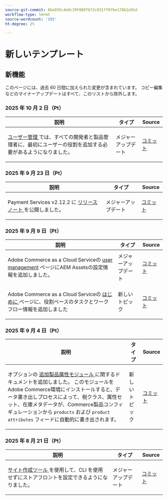 ```yaml
---
source-git-commit: 8ba935c4e8c39f0897bf2c031ff07be178b2a91d
workflow-type: tm+mt
source-wordcount: '193'
ht-degree: 2%

---
```

# 新しいテンプレート

## 新機能

このページには、過去 60 日間に加えられた変更が含まれています。 コピー編集などのマイナーアップデートはすべて、このリストから除外します。

### 2025 年 10 月 2 日（Pt）

<table style="table-layout:auto;">
  <thead>
    <tr>
      <th>説明</th>
      <th>タイプ</th>
      <th>Source</th>
    </tr>
  </thead>
  <tbody>
    <tr>
      <td><p><a href="https://experienceleague.adobe.com/ja/docs/commerce/cloud-service/user-management"> ユーザー管理 </a> では、すべての開発者と製品管理者に、最初にユーザーの役割を追加する必要があるようになりました。</p>
</td>
      <td>
        メジャーアップデート
      </td>
      <td><a href="https://github.com/AdobeDocs/commerce.en/commit/e12b4c18cacd43d73ced180a62d7162a745ced56">コミット</a></td>
    </tr>
  </tbody>
</table>

### 2025 年 9 月 23 日（Pt）

<table style="table-layout:auto;">
  <thead>
    <tr>
      <th>説明</th>
      <th>タイプ</th>
      <th>Source</th>
    </tr>
  </thead>
  <tbody>
    <tr>
      <td><p>Payment Services v2.12.2 に <a href="https://experienceleague.adobe.com/ja/docs/commerce/payment-services/release-notes"> リリースノート </a> を公開しました。</p>
</td>
      <td>
        メジャーアップデート
      </td>
      <td><a href="https://github.com/AdobeDocs/commerce.en/commit/1e5ee370bf91d33f35585d2d64b393fede721ce6">コミット</a></td>
    </tr>
  </tbody>
</table>

### 2025 年 9 月 9 日（Pt）

<table style="table-layout:auto;">
  <thead>
    <tr>
      <th>説明</th>
      <th>タイプ</th>
      <th>Source</th>
    </tr>
  </thead>
  <tbody>
    <tr>
      <td><p>Adobe Commerce as a Cloud Serviceの <a href="https://experienceleague.adobe.com/ja/docs/commerce/cloud-service/user-management">user management</a> ページにAEM Assetsの設定情報を追加しました。</p>
</td>
      <td>
        メジャーアップデート
      </td>
      <td><a href="https://github.com/AdobeDocs/commerce.en/commit/acce1aad405e74b1171faddf7f0d6681bd0a048d">コミット</a></td>
    </tr>
    <tr>
      <td><p>Adobe Commerce as a Cloud Serviceの <a href="https://experienceleague.adobe.com/ja/docs/commerce/cloud-service/getting-started"> はじめに </a> ページに、役割ベースのタスクとワークフロー情報を追加しました</p>
</td>
      <td>
        新しいトピック
      </td>
      <td><a href="https://github.com/AdobeDocs/commerce.en/commit/f62434c55d21f65568af422bd278e6ed917b805b">コミット</a></td>
    </tr>
  </tbody>
</table>

### 2025 年 9 月 4 日（Pt）

<table style="table-layout:auto;">
  <thead>
    <tr>
      <th>説明</th>
      <th>タイプ</th>
      <th>Source</th>
    </tr>
  </thead>
  <tbody>
    <tr>
      <td><p>オプションの <a href="https://experienceleague.adobe.com/ja/docs/commerce/saas-data-export/extensibility/add-tax-attribute-set-inventory-attributes"> 追加製品属性モジュール </a> に関するドキュメントを追加しました。 このモジュールをAdobe Commerce環境にインストールすると、データ書き出しプロセスによって、税クラス、属性セット、在庫メタデータが、Commerce製品コンフィギュレーションから <code class="language-plaintext highlighter-rouge">products</code> および <code class="language-plaintext highlighter-rouge">product attributes</code> フィードに自動的に書き出されます。</p>
</td>
      <td>
        新しいトピック
      </td>
      <td><a href="https://github.com/AdobeDocs/commerce.en/commit/a77c6bd98622488214d89a077e1dfaa8338108fd">コミット</a></td>
    </tr>
  </tbody>
</table>

### 2025 年 8 月 21 日（Pt）

<table style="table-layout:auto;">
  <thead>
    <tr>
      <th>説明</th>
      <th>タイプ</th>
      <th>Source</th>
    </tr>
  </thead>
  <tbody>
    <tr>
      <td><p><a href="https://experienceleague.adobe.com/ja/docs/commerce/cloud-service/storefront"> サイト作成ツール </a> を使用して、CLI を使用せずにストアフロントを設定できるようになりました。</p>
</td>
      <td>
        メジャーアップデート
      </td>
      <td><a href="https://github.com/AdobeDocs/commerce.en/commit/bf3954af26fba0aa943261a0673166c0537e692e">コミット</a></td>
    </tr>
  </tbody>
</table>
